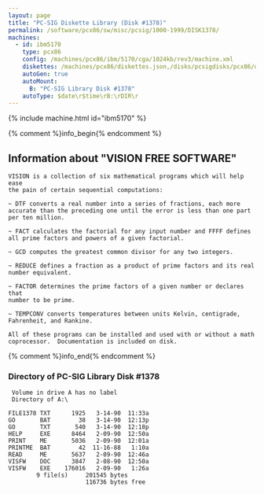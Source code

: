 ```yaml
---
layout: page
title: "PC-SIG Diskette Library (Disk #1378)"
permalink: /software/pcx86/sw/misc/pcsig/1000-1999/DISK1378/
machines:
  - id: ibm5170
    type: pcx86
    config: /machines/pcx86/ibm/5170/cga/1024kb/rev3/machine.xml
    diskettes: /machines/pcx86/diskettes.json,/disks/pcsigdisks/pcx86/diskettes.json
    autoGen: true
    autoMount:
      B: "PC-SIG Library Disk #1378"
    autoType: $date\r$time\rB:\rDIR\r
---
```


{% include machine.html id="ibm5170" %}

{% comment %}info_begin{% endcomment %}

## Information about "VISION FREE SOFTWARE"

    VISION is a collection of six mathematical programs which will help ease
    the pain of certain sequential computations:
    
    ~ DTF converts a real number into a series of fractions, each more
    accurate than the preceding one until the error is less than one part
    per ten million.
    
    ~ FACT calculates the factorial for any input number and FFFF defines
    all prime factors and powers of a given factorial.
    
    ~ GCD computes the greatest common divisor for any two integers.
    
    ~ REDUCE defines a fraction as a product of prime factors and its real
    number equivalent.
    
    ~ FACTOR determines the prime factors of a given number or declares that
    number to be prime.
    
    ~ TEMPCONV converts temperatures between units Kelvin, centigrade,
    Fahrenheit, and Rankine.
    
    All of these programs can be installed and used with or without a math
    coprocessor.  Documentation is included on disk.
{% comment %}info_end{% endcomment %}


### Directory of PC-SIG Library Disk #1378

     Volume in drive A has no label
     Directory of A:\

    FILE1378 TXT      1925   3-14-90  11:33a
    GO       BAT        38   3-14-90  12:13p
    GO       TXT       540   3-14-90  12:18p
    HELP     EXE      8464   2-09-90  12:50a
    PRINT    ME       5036   2-09-90  12:01a
    PRINTME  BAT        42  11-16-88   1:10a
    READ     ME       5637   2-09-90  12:46a
    VISFW    DOC      3847   2-08-90  12:50a
    VISFW    EXE    176016   2-09-90   1:26a
            9 file(s)     201545 bytes
                          116736 bytes free
